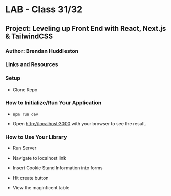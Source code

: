 # LAB - Class 31/32

## Project: Leveling up Front End with React, Next.js & TailwindCSS

### Author: Brendan Huddleston

### Links and Resources

### Setup

- Clone Repo

### How to Initialize/Run Your Application

- `npm run dev`

- Open [http://localhost:3000](http://localhost:3000) with your browser to see the result.

### How to Use Your Library

- Run Server

- Navigate to localhost link

- Insert Cookie Stand Information into forms

- Hit create button

- View the maginficent table